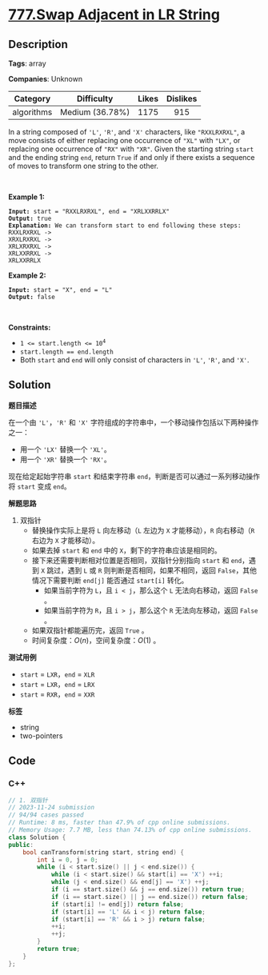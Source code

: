 # [777.Swap Adjacent in LR String](https://leetcode.com/problems/swap-adjacent-in-lr-string/description/)

## Description

**Tags**: array

**Companies**: Unknown

|  Category  |   Difficulty    | Likes | Dislikes |
| :--------: | :-------------: | :---: | :------: |
| algorithms | Medium (36.78%) | 1175  |   915    |

<p>In a string composed of <code>&#39;L&#39;</code>, <code>&#39;R&#39;</code>, and <code>&#39;X&#39;</code> characters, like <code>&quot;RXXLRXRXL&quot;</code>, a move consists of either replacing one occurrence of <code>&quot;XL&quot;</code> with <code>&quot;LX&quot;</code>, or replacing one occurrence of <code>&quot;RX&quot;</code> with <code>&quot;XR&quot;</code>. Given the starting string <code>start</code> and the ending string <code>end</code>, return <code>True</code> if and only if there exists a sequence of moves to transform one string to the other.</p>
<p>&nbsp;</p>
<p><strong class="example">Example 1:</strong></p>
<pre><code><strong>Input:</strong> start = &quot;RXXLRXRXL&quot;, end = &quot;XRLXXRRLX&quot;
<strong>Output:</strong> true
<strong>Explanation:</strong> We can transform start to end following these steps:
RXXLRXRXL -&gt;
XRXLRXRXL -&gt;
XRLXRXRXL -&gt;
XRLXXRRXL -&gt;
XRLXXRRLX</code></pre>
<p><strong class="example">Example 2:</strong></p>
<pre><code><strong>Input:</strong> start = &quot;X&quot;, end = &quot;L&quot;
<strong>Output:</strong> false</code></pre>
<p>&nbsp;</p>
<p><strong>Constraints:</strong></p>
<ul>
  <li><code>1 &lt;= start.length&nbsp;&lt;= 10<sup>4</sup></code></li>
  <li><code>start.length == end.length</code></li>
  <li>Both <code>start</code> and <code>end</code> will only consist of characters in <code>&#39;L&#39;</code>, <code>&#39;R&#39;</code>, and&nbsp;<code>&#39;X&#39;</code>.</li>
</ul>

## Solution

**题目描述**

在一个由 `'L'`，`'R'` 和 `'X'` 字符组成的字符串中，一个移动操作包括以下两种操作之一：

- 用一个 `'LX'` 替换一个 `'XL'`。
- 用一个 `'XR'` 替换一个 `'RX'`。

现在给定起始字符串 `start` 和结束字符串 `end`，判断是否可以通过一系列移动操作将 `start` 变成 `end`。

**解题思路**

1. 双指针
   - 替换操作实际上是将 `L` 向左移动（`L` 左边为 `X` 才能移动），`R` 向右移动（`R` 右边为 `X` 才能移动）。
   - 如果去掉 `start` 和 `end` 中的 `X`，剩下的字符串应该是相同的。
   - 接下来还需要判断相对位置是否相同，双指针分别指向 `start` 和 `end`，遇到 `X` 跳过，遇到 `L` 或 `R` 则判断是否相同，如果不相同，返回 `False`，其他情况下需要判断 `end[j]` 能否通过 `start[i]` 转化。
     - 如果当前字符为 `L`，且 `i < j`，那么这个 `L` 无法向右移动，返回 `False` 。
     - 如果当前字符为 `R`，且 `i > j`，那么这个 `R` 无法向左移动，返回 `False` 。
   - 如果双指针都能遍历完，返回 `True` 。
   - 时间复杂度：$O(n)$，空间复杂度：$O(1)$ 。

**测试用例**

- `start` = `LXR`，`end` = `XLR`
- `start` = `LXR`，`end` = `LRX`
- `start` = `RXR`，`end` = `XXR`

**标签**

- string
- two-pointers

<!-- code start -->
## Code

### C++

```cpp
// 1. 双指针
// 2023-11-24 submission
// 94/94 cases passed
// Runtime: 8 ms, faster than 47.9% of cpp online submissions.
// Memory Usage: 7.7 MB, less than 74.13% of cpp online submissions.
class Solution {
public:
    bool canTransform(string start, string end) {
        int i = 0, j = 0;
        while (i < start.size() || j < end.size()) {
            while (i < start.size() && start[i] == 'X') ++i;
            while (j < end.size() && end[j] == 'X') ++j;
            if (i == start.size() && j == end.size()) return true;
            if (i == start.size() || j == end.size()) return false;
            if (start[i] != end[j]) return false;
            if (start[i] == 'L' && i < j) return false;
            if (start[i] == 'R' && i > j) return false;
            ++i;
            ++j;
        }
        return true;
    }
};
```

<!-- code end -->
